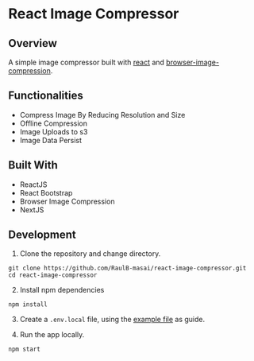 # React Image Compressor

## Overview

A simple image compressor built with [react](https://reactjs.org/) and [browser-image-compression](https://www.npmjs.com/package/browser-image-compression).

## Functionalities

- Compress Image By Reducing Resolution and Size
- Offline Compression
- Image Uploads to s3
- Image Data Persist

## Built With

- ReactJS
- React Bootstrap
- Browser Image Compression
- NextJS

## Development

1. Clone the repository and change directory.

```
git clone https://github.com/RaulB-masai/react-image-compressor.git
cd react-image-compressor
```

2. Install npm dependencies

```
npm install
```

3. Create a `.env.local` file, using the [example file](..env.example.txt) as guide.


4. Run the app locally.

```
npm start
```

